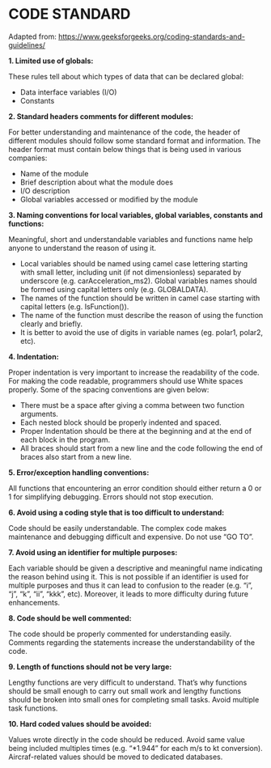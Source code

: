 # CODE STANDARD
Adapted from: https://www.geeksforgeeks.org/coding-standards-and-guidelines/

**1.	Limited use of globals:**

These rules tell about which types of data that can be declared global:
- Data interface variables (I/O)
- Constants

**2.	Standard headers comments for different modules:**

For better understanding and maintenance of the code, the header of different modules should follow some standard format and information. The header format must contain below things that is being used in various companies:
- Name of the module
- Brief description about what the module does
- I/O description
- Global variables accessed or modified by the module

**3.	Naming conventions for local variables, global variables, constants and functions:**

Meaningful, short and understandable variables and functions name help anyone to understand the reason of using it.
- Local variables should be named using camel case lettering starting with small letter, including unit (if not dimensionless) separated by underscore (e.g. carAcceleration_ms2). Global variables names should be formed using capital letters only (e.g. GLOBALDATA).
- The names of the function should be written in camel case starting with capital letters (e.g. IsFunction()).
- The name of the function must describe the reason of using the function clearly and briefly.
- It is better to avoid the use of digits in variable names (eg. polar1, polar2, etc).

**4.	Indentation:**

Proper indentation is very important to increase the readability of the code. For making the code readable, programmers should use White spaces properly. Some of the spacing conventions are given below:
- There must be a space after giving a comma between two function arguments.
- Each nested block should be properly indented and spaced.
- Proper Indentation should be there at the beginning and at the end of each block in the program.
- All braces should start from a new line and the code following the end of braces also start from a new line.

**5.	Error/exception handling conventions:**

All functions that encountering an error condition should either return a 0 or 1 for simplifying debugging. Errors should not stop execution.

**6.	Avoid using a coding style that is too difficult to understand:**

Code should be easily understandable. The complex code makes maintenance and debugging difficult and expensive. Do not use “GO TO”.

**7.	Avoid using an identifier for multiple purposes:**

Each variable should be given a descriptive and meaningful name indicating the reason behind using it. This is not possible if an identifier is used for multiple purposes and thus it can lead to confusion to the reader (e.g. “i”, “j”, “k”, “ii”, “kkk”, etc). Moreover, it leads to more difficulty during future enhancements.

**8.	Code should be well commented:**

The code should be properly commented for understanding easily. Comments regarding the statements increase the understandability of the code.

**9.	Length of functions should not be very large:**

Lengthy functions are very difficult to understand. That’s why functions should be small enough to carry out small work and lengthy functions should be broken into small ones for completing small tasks. Avoid multiple task functions.

**10.	Hard coded values should be avoided:**

Values wrote directly in the code should be reduced. Avoid same value being included multiples times (e.g. “*1.944” for each m/s to kt conversion). Aircraf-related values should be moved to dedicated databases.
